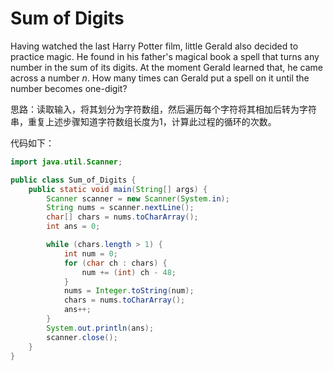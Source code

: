# Sum of Digits

Having watched the last Harry Potter film, little Gerald also decided to practice magic. He found in his father's magical book a spell that turns any number in the sum of its digits. At the moment Gerald learned that, he came across a number *n*. How many times can Gerald put a spell on it until the number becomes one-digit?

思路：读取输入，将其划分为字符数组，然后遍历每个字符将其相加后转为字符串，重复上述步骤知道字符数组长度为1，计算此过程的循环的次数。

代码如下：

```java
import java.util.Scanner;

public class Sum_of_Digits {
    public static void main(String[] args) {
        Scanner scanner = new Scanner(System.in);
        String nums = scanner.nextLine();
        char[] chars = nums.toCharArray();
        int ans = 0;

        while (chars.length > 1) {
            int num = 0;
            for (char ch : chars) {
                num += (int) ch - 48;
            }
            nums = Integer.toString(num);
            chars = nums.toCharArray();
            ans++;
        }
        System.out.println(ans);
        scanner.close();
    }
}
```
